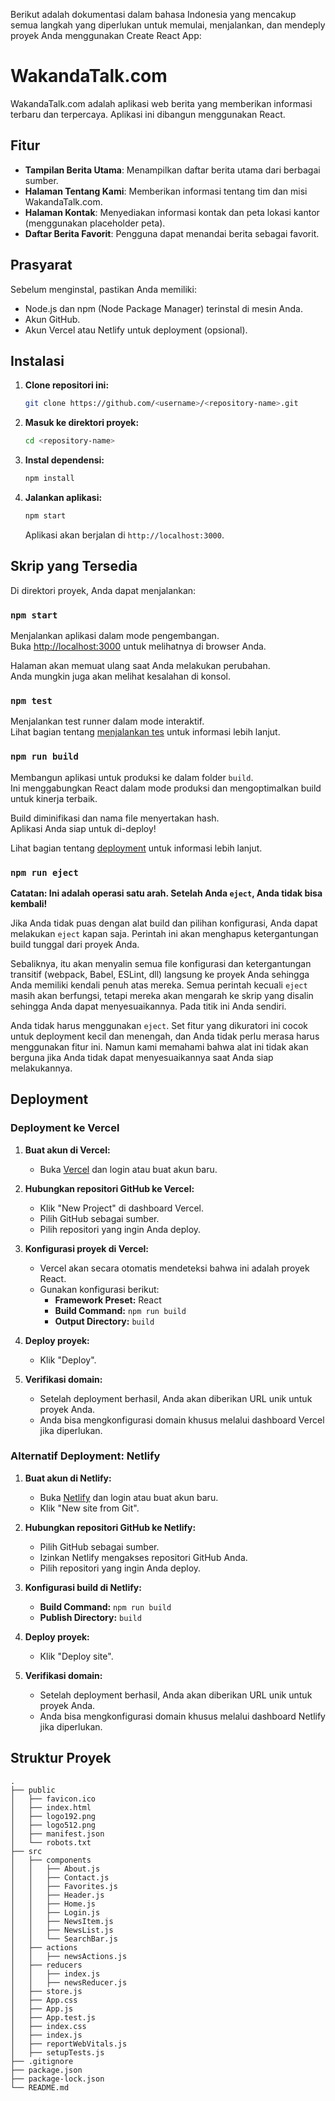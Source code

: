 Berikut adalah dokumentasi dalam bahasa Indonesia yang mencakup semua langkah yang diperlukan untuk memulai, menjalankan, dan mendeply proyek Anda menggunakan Create React App:

# WakandaTalk.com

WakandaTalk.com adalah aplikasi web berita yang memberikan informasi terbaru dan terpercaya. Aplikasi ini dibangun menggunakan React.

## Fitur

- **Tampilan Berita Utama**: Menampilkan daftar berita utama dari berbagai sumber.
- **Halaman Tentang Kami**: Memberikan informasi tentang tim dan misi WakandaTalk.com.
- **Halaman Kontak**: Menyediakan informasi kontak dan peta lokasi kantor (menggunakan placeholder peta).
- **Daftar Berita Favorit**: Pengguna dapat menandai berita sebagai favorit.

## Prasyarat

Sebelum menginstal, pastikan Anda memiliki:

- Node.js dan npm (Node Package Manager) terinstal di mesin Anda.
- Akun GitHub.
- Akun Vercel atau Netlify untuk deployment (opsional).

## Instalasi

1. **Clone repositori ini:**

   ```bash
   git clone https://github.com/<username>/<repository-name>.git
   ```

2. **Masuk ke direktori proyek:**

   ```bash
   cd <repository-name>
   ```

3. **Instal dependensi:**

   ```bash
   npm install
   ```

4. **Jalankan aplikasi:**
   ```bash
   npm start
   ```
   Aplikasi akan berjalan di `http://localhost:3000`.

## Skrip yang Tersedia

Di direktori proyek, Anda dapat menjalankan:

### `npm start`

Menjalankan aplikasi dalam mode pengembangan.\
Buka [http://localhost:3000](http://localhost:3000) untuk melihatnya di browser Anda.

Halaman akan memuat ulang saat Anda melakukan perubahan.\
Anda mungkin juga akan melihat kesalahan di konsol.

### `npm test`

Menjalankan test runner dalam mode interaktif.\
Lihat bagian tentang [menjalankan tes](https://facebook.github.io/create-react-app/docs/running-tests) untuk informasi lebih lanjut.

### `npm run build`

Membangun aplikasi untuk produksi ke dalam folder `build`.\
Ini menggabungkan React dalam mode produksi dan mengoptimalkan build untuk kinerja terbaik.

Build diminifikasi dan nama file menyertakan hash.\
Aplikasi Anda siap untuk di-deploy!

Lihat bagian tentang [deployment](https://facebook.github.io/create-react-app/docs/deployment) untuk informasi lebih lanjut.

### `npm run eject`

**Catatan: Ini adalah operasi satu arah. Setelah Anda `eject`, Anda tidak bisa kembali!**

Jika Anda tidak puas dengan alat build dan pilihan konfigurasi, Anda dapat melakukan `eject` kapan saja. Perintah ini akan menghapus ketergantungan build tunggal dari proyek Anda.

Sebaliknya, itu akan menyalin semua file konfigurasi dan ketergantungan transitif (webpack, Babel, ESLint, dll) langsung ke proyek Anda sehingga Anda memiliki kendali penuh atas mereka. Semua perintah kecuali `eject` masih akan berfungsi, tetapi mereka akan mengarah ke skrip yang disalin sehingga Anda dapat menyesuaikannya. Pada titik ini Anda sendiri.

Anda tidak harus menggunakan `eject`. Set fitur yang dikuratori ini cocok untuk deployment kecil dan menengah, dan Anda tidak perlu merasa harus menggunakan fitur ini. Namun kami memahami bahwa alat ini tidak akan berguna jika Anda tidak dapat menyesuaikannya saat Anda siap melakukannya.

## Deployment

### Deployment ke Vercel

1. **Buat akun di Vercel:**

   - Buka [Vercel](https://vercel.com/) dan login atau buat akun baru.

2. **Hubungkan repositori GitHub ke Vercel:**

   - Klik "New Project" di dashboard Vercel.
   - Pilih GitHub sebagai sumber.
   - Pilih repositori yang ingin Anda deploy.

3. **Konfigurasi proyek di Vercel:**

   - Vercel akan secara otomatis mendeteksi bahwa ini adalah proyek React.
   - Gunakan konfigurasi berikut:
     - **Framework Preset:** React
     - **Build Command:** `npm run build`
     - **Output Directory:** `build`

4. **Deploy proyek:**

   - Klik "Deploy".

5. **Verifikasi domain:**
   - Setelah deployment berhasil, Anda akan diberikan URL unik untuk proyek Anda.
   - Anda bisa mengkonfigurasi domain khusus melalui dashboard Vercel jika diperlukan.

### Alternatif Deployment: Netlify

1. **Buat akun di Netlify:**

   - Buka [Netlify](https://www.netlify.com/) dan login atau buat akun baru.
   - Klik "New site from Git".

2. **Hubungkan repositori GitHub ke Netlify:**

   - Pilih GitHub sebagai sumber.
   - Izinkan Netlify mengakses repositori GitHub Anda.
   - Pilih repositori yang ingin Anda deploy.

3. **Konfigurasi build di Netlify:**

   - **Build Command:** `npm run build`
   - **Publish Directory:** `build`

4. **Deploy proyek:**

   - Klik "Deploy site".

5. **Verifikasi domain:**
   - Setelah deployment berhasil, Anda akan diberikan URL unik untuk proyek Anda.
   - Anda bisa mengkonfigurasi domain khusus melalui dashboard Netlify jika diperlukan.

## Struktur Proyek

```
.
├── public
│   ├── favicon.ico
│   ├── index.html
│   ├── logo192.png
│   ├── logo512.png
│   ├── manifest.json
│   └── robots.txt
├── src
│   ├── components
│   │   ├── About.js
│   │   ├── Contact.js
│   │   ├── Favorites.js
│   │   ├── Header.js
│   │   ├── Home.js
│   │   ├── Login.js
│   │   ├── NewsItem.js
│   │   ├── NewsList.js
│   │   └── SearchBar.js
│   ├── actions
│   │   ├── newsActions.js
│   ├── reducers
│   │   ├── index.js
│   │   ├── newsReducer.js
│   ├── store.js
│   ├── App.css
│   ├── App.js
│   ├── App.test.js
│   ├── index.css
│   ├── index.js
│   ├── reportWebVitals.js
│   ├── setupTests.js
├── .gitignore
├── package.json
├── package-lock.json
└── README.md
```
